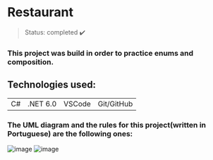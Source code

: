 <h1> Restaurant </h1>

> Status: completed ✔️
### This project was build in order to practice enums and composition.
## Technologies used:

<table>
  <tr>
    <td>C#</td>
    <td>.NET 6.0</td>
    <td>VSCode</td>
    <td>Git/GitHub</td>
  </tr>
</table>

### The UML diagram and the rules for this project(written in Portuguese) are the following ones:

![image](https://github.com/Rafaelse6/composition1-csharp/assets/64181619/f3954724-d026-4c83-86f2-c951413f4a2b)
![image](https://github.com/Rafaelse6/composition1-csharp/assets/64181619/cc6dbe7e-1f9c-4f82-8975-3491ea8eaf43)
